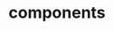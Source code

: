 <!-- Space: Projects -->
<!-- Parent: ZshPluginTemplate -->
<!-- Title: Components ZshPluginTemplate -->

<!-- Label: ZshPluginTemplate -->
<!-- Label: Project -->
<!-- Label: Components -->
<!-- Include: disclaimer.md -->
<!-- Include: ac:toc -->

# components
